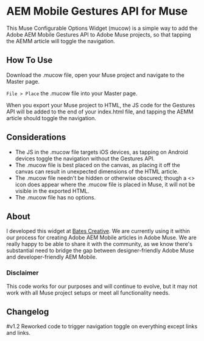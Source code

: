 # AEM Mobile Gestures API for Muse

This Muse Configurable Options Widget (mucow) is a simple way to add the Adobe AEM Mobile Gestures API to Adobe Muse projects, so that tapping the AEMM article will toggle the navigation.

## How To Use

Download the .mucow file, open your Muse project and navigate to the Master page.

`File > Place` the .mucow file into your Master page.

When you export your Muse project to HTML, the JS code for the Gestures API will be added to the end of your index.html file, and tapping the AEMM article should toggle the navigation.

## Considerations

* The JS in the .mucow file targets iOS devices, as tapping on Android devices toggle the navigation without the Gestures API.
* The .mucow file is best placed on the canvas, as placing it off the canvas can result in unexpected dimensions of the HTML article.
* The .mucow file needn't be hidden or otherwise obscured; though a <> icon does appear where the .mucow file is placed in Muse, it will not be visible in the exported HTML.
* The .mucow file has no options.

## About

I developed this widget at [Bates Creative](http://batescreative.com). We are currently using it within our process for creating Adobe AEM Mobile articles in Adobe Muse. We are really happy to be able to share it with the community, as we know there's substantial need to bridge the gap between designer-friendly Adobe Muse and developer-friendly AEM Mobile.

### Disclaimer

This code works for our purposes and will continue to evolve, but it may not work with all Muse project setups or meet all functionality needs.

## Changelog

#v1.2
Reworked code to trigger navigation toggle on everything except <a>links</a> and <a><span>links</span></a>.
